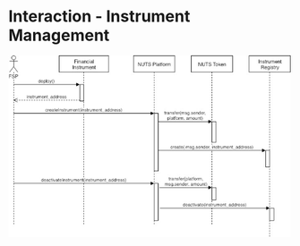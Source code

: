# Interaction - Instrument Management

![](../.gitbook/assets/nuts-design-diagrams-interaction-instrument-management-1.jpg)

